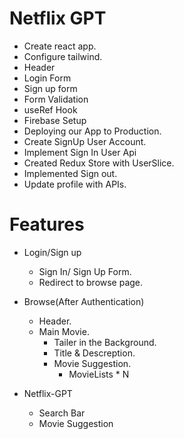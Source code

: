# Netflix GPT

- Create react app.
- Configure tailwind.
- Header
- Login Form
- Sign up form
- Form Validation
- useRef Hook
- Firebase Setup
- Deploying our App to Production.
- Create SignUp User Account.
- Implement Sign In User Api
- Created Redux Store with UserSlice.
- Implemented Sign out.
- Update profile with APIs.

# Features

- Login/Sign up

  - Sign In/ Sign Up Form.
  - Redirect to browse page.

- Browse(After Authentication)

  - Header.
  - Main Movie.
    - Tailer in the Background.
    - Title & Descreption.
    - Movie Suggestion.
      - MovieLists \* N

- Netflix-GPT
  - Search Bar
  - Movie Suggestion
